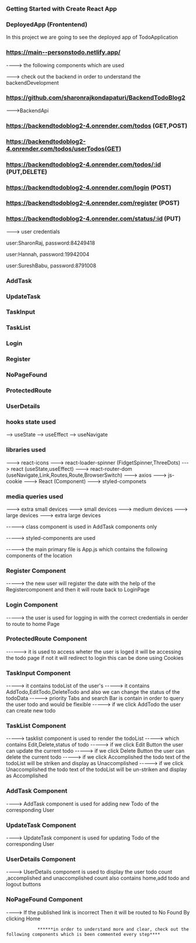 ### Getting Started with Create React App

### DeployedApp (Frontentend)
In this project we are going to see the deployed app of TodoApplication 

### https://main--personstodo.netlify.app/

----> the following components which are used

---> check out the backend in order to understand the backendDevelopment
### https://github.com/sharonrajkondapaturi/BackendTodoBlog2 

--->BackendApi
### https://backendtodoblog2-4.onrender.com/todos (GET,POST)
### https://backendtodoblog2-4.onrender.com/todos/userTodos(GET)
### https://backendtodoblog2-4.onrender.com/todos/:id (PUT,DELETE)
### https://backendtodoblog2-4.onrender.com/login (POST)
### https://backendtodoblog2-4.onrender.com/register (POST)
### https://backendtodoblog2-4.onrender.com/status/:id (PUT)

---> user credentials

  user:SharonRaj,
  password:84249418

  user:Hannah,
  password:19942004

  user:SureshBabu,
  password:8791008

### AddTask
### UpdateTask
### TaskInput
### TaskList
### Login
### Register
### NoPageFound
### ProtectedRoute
### UserDetails

### hooks state used
--> useState
--> useEffect
--> useNavigate

### libraries used
---> react-icons
---> react-loader-spinner (FidgetSpinner,ThreeDots)
---> react (useState,useEffect)
---> react-router-dom (useNavigate,Link,Routes,Route,BrowserSwitch)
---> axios
---> js-cookie
---> React (Component)
---> styled-componets

### media queries used
---> extra small devices
---> small devices
---> medium devices
---> large devices
---> extra large devices


-----> class component is used in AddTask components only

-----> styled-components are used 

-----> the main primary file is App.js which contains the following components of the location

### Register Component 

-----> the new user will register the date with the help of the Registercomponent and then it will route back to LoginPage 

### Login Component

-----> the user is used for logging in with the correct credentials in oerder to route to home Page

### ProtectedRoute Component 

------> it is used to access wheter the user is loged it will be accessing the todo page if not it will redirect to login this can be done using Cookies

### TaskInput Component 

-----> it contains todoList of the user's
-----> it contains AddTodo,EditTodo,DeleteTodo and also we can change the status of the todoData
-----> priority Tabs and search Bar is contain in order to query the user todo and would be flexible
-----> if we click AddTodo the user can create new todo 

### TaskList Component 

-----> tasklist component is used to render the todoList 
-----> which contains Edit,Delete,status of todo
-----> if we click Edit Button the user can update the current todo
-----> if we click Delete Button the user can delete the current todo
-----> if we click Accomplished the todo text of the todoList will be striken and display as Unaccomplished 
-----> if we click Unaccomplished the todo text of the todoList will be un-striken and display as Accomplished 

### AddTask Component 
----> AddTask component is used for adding new Todo of the corresponding User

### UpdateTask Component

----> UpdateTask component is used for updating Todo of the corresponding User

### UserDetails Component

----> UserDetails component is used to display the user todo count ,accomplished and unaccomplished count also contains home,add todo and logout buttons

### NoPageFound Component 

----> If the published link is incorrect Then it will be routed to No Found By clicking Home


                ******in order to understand more and clear, check out the following components which is been commented every step****

                                 
